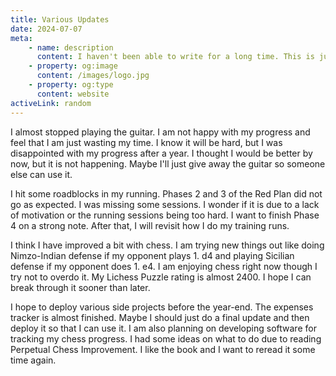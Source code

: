 ```yaml
---
title: Various Updates
date: 2024-07-07
meta:
    - name: description
      content: I haven't been able to write for a long time. This is just updates that came to mind.
    - property: og:image
      content: /images/logo.jpg
    - property: og:type
      content: website
activeLink: random
---
```


<script setup>
import BlogPost from './.vitepress/theme/components/BlogPost.vue';
</script>

<BlogPost>
  <div>
I almost stopped playing the guitar. I am not happy with my progress and feel that I am just wasting my time. I know it will be hard, but I was disappointed with my progress after a year. I thought I would be better by now, but it is not happening. Maybe I'll just give away the guitar so someone else can use it.

I hit some roadblocks in my running. Phases 2 and 3 of the Red Plan did not go as expected. I was missing some sessions. I wonder if it is due to a lack of motivation or the running sessions being too hard. I want to finish Phase 4 on a strong note. After that, I will revisit how I do my training runs.

I think I have improved a bit with chess. I am trying new things out like doing Nimzo-Indian defense if my opponent plays 1. d4 and playing Sicilian defense if my opponent does 1. e4. I am enjoying chess right now though I try not to overdo it. My Lichess Puzzle rating is almost 2400. I hope I can break through it sooner than later.

I hope to deploy various side projects before the year-end. The expenses tracker is almost finished. Maybe I should just do a final update and then deploy it so that I can use it. I am also planning on developing software for tracking my chess progress. I had some ideas on what to do due to reading Perpetual Chess Improvement. I like the book and I want to reread it some time again.

  </div> 
</BlogPost>
